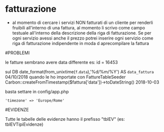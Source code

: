 # fatturazione


- al momento di cercare i servizi NON fatturati di un cliente per renderli fruibili all'interno di una fattura, al momento li scrivo come campo testuale all'interno della descrizione della riga di fatturazione. Se per ogni servizio avessi anche il prezzo potrei inserire ogni servizio come riga di fatturazione indipendente in moda d aprecompilare la fattura






#PROBLEMI


le fatture sembrano avere data differente
es: id = 16453

sul DB date_format(from_unixtime(`f`.`data`),'%d/%m/%Y') AS `data_fattura` 04/10/2018
quando le ho importate con FattureTableSeeder Carbon::createFromTimestamp($fattura['data'])->toDateString() 2018-10-03

basta settare in config/app.php 

	'timezone' => 'Europe/Rome'







 #EVIDENZE

Tutte le tabelle delle evidenze hanno il prefisso "tblEV" (es: tblEVTipiEvidenze)

